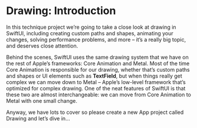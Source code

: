# Drawing: Introduction

In this technique project we’re going to take a close look at drawing in SwiftUI, including creating custom paths and shapes, animating your changes, solving performance problems, and more – it’s a really big topic, and deserves close attention.

Behind the scenes, SwiftUI uses the same drawing system that we have on the rest of Apple’s frameworks: Core Animation and Metal. Most of the time Core Animation is responsible for our drawing, whether that’s custom paths and shapes or UI elements such as **TextField**, but when things really get complex we can move down to Metal – Apple’s low-level framework that’s optimized for complex drawing. One of the neat features of SwiftUI is that these two are almost interchangeable: we can move from Core Animation to Metal with one small change.

Anyway, we have lots to cover so please create a new App project called Drawing and let’s dive in…